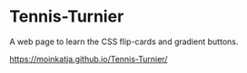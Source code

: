 # Tennis-Turnier

A web page to learn the CSS flip-cards and gradient buttons.

https://moinkatja.github.io/Tennis-Turnier/
